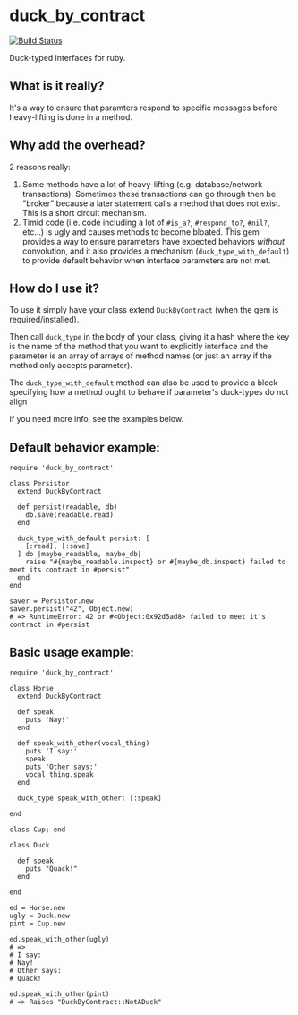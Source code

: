 # duck_by_contract

[![Build Status](https://travis-ci.org/mjgpy3/duck_by_contract.svg?branch=master)](https://travis-ci.org/mjgpy3/duck_by_contract)

Duck-typed interfaces for ruby.

## What is it really?

It's a way to ensure that paramters respond to specific messages before heavy-lifting is done in a method.

## Why add the overhead?

2 reasons really:
 1. Some methods have a lot of heavy-lifting (e.g. database/network transactions). Sometimes these transactions can go through then be "broker" because a later statement calls a method that does not exist. This is a short circuit mechanism.
 2. Timid code (i.e. code including a lot of `#is_a?`, `#respond_to?`, `#nil?`, etc...) is ugly and causes methods to become bloated. This gem provides a way to ensure parameters have expected behaviors _without_ convolution, and it also provides a mechanism (`duck_type_with_default`) to provide default behavior when interface parameters are not met.

## How do I use it?

To use it simply have your class extend `DuckByContract` (when the gem is required/installed).

Then call `duck_type` in the body of your class, giving it a hash where the key is the name of the method that you want to explicitly interface and the parameter is an array of arrays of method names (or just an array if the method only accepts parameter).

The `duck_type_with_default` method can also be used to provide a block specifying how a method ought to behave if parameter's duck-types do not align

If you need more info, see the examples below.

## Default behavior example:
```
require 'duck_by_contract'

class Persistor
  extend DuckByContract

  def persist(readable, db)
    db.save(readable.read)
  end

  duck_type_with_default persist: [
    [:read], [:save]
  ] do |maybe_readable, maybe_db|
    raise "#{maybe_readable.inspect} or #{maybe_db.inspect} failed to meet its contract in #persist"
  end
end

saver = Persistor.new
saver.persist("42", Object.new)
# => RuntimeError: 42 or #<Object:0x92d5ad8> failed to meet it's contract in #persist
```

## Basic usage example:
```
require 'duck_by_contract'

class Horse
  extend DuckByContract

  def speak
    puts 'Nay!'
  end

  def speak_with_other(vocal_thing)
    puts 'I say:'
    speak
    puts 'Other says:'
    vocal_thing.speak
  end

  duck_type speak_with_other: [:speak]

end

class Cup; end

class Duck

  def speak
    puts "Quack!"
  end

end

ed = Horse.new
ugly = Duck.new
pint = Cup.new

ed.speak_with_other(ugly)
# =>
# I say:
# Nay!
# Other says:
# Quack!

ed.speak_with_other(pint)
# => Raises "DuckByContract::NotADuck"
```
